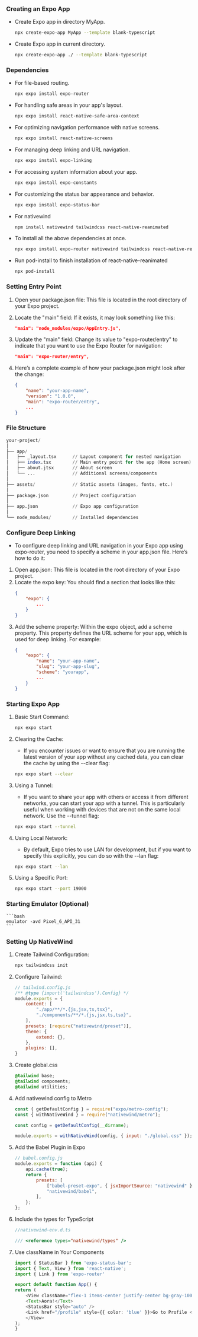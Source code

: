 
### Creating an Expo App
- Create Expo app in directory MyApp.

    ```bash
    npx create-expo-app MyApp --template blank-typescript
    ```

- Create Expo app in current directory.

    ```bash
    npx create-expo-app ./ --template blank-typescript
    ```

### Dependencies

- For file-based routing.
    ```bash
    npx expo install expo-router
    ```

- For handling safe areas in your app's layout.
    ```bash
    npx expo install react-native-safe-area-context
    ```

- For optimizing navigation performance with native screens.
    ```bash
    npx expo install react-native-screens
    ```

- For managing deep linking and URL navigation.
    ```bash
    npx expo install expo-linking
    ```

- For accessing system information about your app.
    ```bash
    npx expo install expo-constants
    ```

- For customizing the status bar appearance and behavior.
    ```bash
    npx expo install expo-status-bar
    ```
- For nativewind
    ```bash
    npm install nativewind tailwindcss react-native-reanimated
    ```
- To install all the above dependencies at once.
    ```bash
    npx expo install expo-router nativewind tailwindcss react-native-reanimated react-native-safe-area-context react-native-screens expo-linking expo-constants expo-status-bar
    ```
- Run pod-install to finish installation of react-native-reanimated
    ```bash
    npx pod-install
    ```
### Setting Entry Point

1. Open your package.json file: This file is located in the root directory of your Expo project.

2. Locate the "main" field: If it exists, it may look something like this:
    ```json
    "main": "node_modules/expo/AppEntry.js",
    ```
3. Update the "main" field: Change its value to "expo-router/entry" to indicate that you want to use the Expo Router for navigation:
    ```json
    "main": "expo-router/entry",
    ```
4. Here’s a complete example of how your package.json might look after the change:
    ```json
    {
        "name": "your-app-name",
        "version": "1.0.0",
        "main": "expo-router/entry",
        ...
    }
    ```
### File Structure

```awk
your-project/
│
├── app/
│   ├── _layout.tsx      // Layout component for nested navigation
│   ├── index.tsx        // Main entry point for the app (Home screen)
│   ├── about.jtsx       // About screen
│   └── ...              // Additional screens/components
│
├── assets/              // Static assets (images, fonts, etc.)
│
├── package.json         // Project configuration
│
├── app.json             // Expo app configuration
│
└── node_modules/        // Installed dependencies
```

### Configure Deep Linking

- To configure deep linking and URL navigation in your Expo app using expo-router, you need to specify a scheme in your app.json file. Here’s how to do it:

1. Open app.json: This file is located in the root directory of your Expo project.
2. Locate the expo key: You should find a section that looks like this:
    ```json
    {
        "expo": {
            ...
        }
    }
    ```
3. Add the scheme property: Within the expo object, add a scheme property. This property defines the URL scheme for your app, which is used for deep linking. For example:
    ```json
    {
        "expo": {
            "name": "your-app-name",
            "slug": "your-app-slug",
            "scheme": "yourapp",
            ...
        }
    }
    ```
### Starting Expo App

1. Basic Start Command:

    ```bash
    npx expo start
    ```
2. Clearing the Cache:
    - If you encounter issues or want to ensure that you are running the latest version of your app without any cached data, you can clear the cache by using the --clear flag:

    ```bash
    npx expo start --clear
    ```
3. Using a Tunnel:
    - If you want to share your app with others or access it from different networks, you can start your app with a tunnel. This is particularly useful when working with devices that are not on the same local network. Use the --tunnel flag:

    ```bash
    npx expo start --tunnel
    ```
4. Using Local Network:
    - By default, Expo tries to use LAN for development, but if you want to specify this explicitly, you can do so with the --lan flag:

    ```bash
    npx expo start --lan
    ```
5. Using a Specific Port:

    ```bash
    npx expo start --port 19000
    ```

### Starting Emulator (Optional)

    ```bash
    emulator -avd Pixel_6_API_31
    ```

### Setting Up NativeWind

1. Create Tailwind Configuration:

    ```bash
    npx tailwindcss init
    ```

2. Configure Tailwind:

    ```js
    // tailwind.config.js
    /** @type {import('tailwindcss').Config} */
    module.exports = {
        content: [
            "./app/**/*.{js,jsx,ts,tsx}",
            "./components/**/*.{js,jsx,ts,tsx}",
        ],
        presets: [require("nativewind/preset")],
        theme: {
            extend: {},
        },
        plugins: [],
    }
    ```
3. Create global.css

    ```css
    @tailwind base;
    @tailwind components;
    @tailwind utilities;
    ```
4. Add nativewind config to Metro

    ```js
    const { getDefaultConfig } = require("expo/metro-config");
    const { withNativeWind } = require("nativewind/metro");

    const config = getDefaultConfig(__dirname);

    module.exports = withNativeWind(config, { input: "./global.css" });
    ```
5. Add the Babel Plugin in Expo

    ```js 
    // babel.config.js
    module.exports = function (api) {
        api.cache(true);
        return {
            presets: [
                ["babel-preset-expo", { jsxImportSource: "nativewind" }],
                "nativewind/babel",
            ],
        };
    };
    ```

6. Include the types for TypeScript

    ```ts
    //nativewind-env.d.ts

    /// <reference types="nativewind/types" />
    ```

7. Use className in Your Components

    ```ts
    import { StatusBar } from 'expo-status-bar';
    import { Text, View } from 'react-native';
    import { Link } from 'expo-router'

    export default function App() {
    return (
        <View className="flex-1 items-center justify-center bg-gray-100">
        <Text>Aora!</Text>
        <StatusBar style="auto" />
        <Link href="/profile" style={{ color: 'blue' }}>Go to Profile </Link>
        </View>
    );
    }
    ```



    
